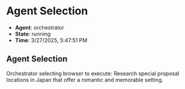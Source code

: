 # Agent Selection

- **Agent**: orchestrator
- **State**: running
- **Time**: 3/27/2025, 5:47:51 PM

## Agent Selection

Orchestrator selecting browser to execute: Research special proposal locations in Japan that offer a romantic and memorable setting.

